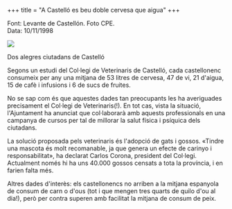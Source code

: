 +++
title = "A Castelló es beu doble cervesa que aigua"
+++

Font: Levante de Castellón. Foto CPE.  
Data: 10/11/1998

![](/uploads/2000/cervesa.gif)

Dos alegres ciutadans de Castelló

Segons un estudi del Col·legi de Veterinaris de Castelló, cada castellonenc consumeix per any una mitjana de 53 litres de cervesa, 47 de vi, 21 d'aigua, 15 de cafè i infusions i 6 de sucs de fruites.

No se sap com és que aquestes dades tan preocupants les ha averiguades precisament el Col·legi de Veterinaris(!). En tot cas, vista la situació, l'Ajuntament ha anunciat que col·laborarà amb aquests professionals en una campanya de cursos per tal de millorar la salut física i psíquica dels ciutadans.

La solució proposada pels veterinaris és l'adopció de gats i gossos. «Tindre una mascota és molt recomanable, ja que genera un efecte de carinyo i responsabilitat», ha declarat Carlos Corona, president del Col·legi. Actualment només hi ha uns 40.000 gossos censats a tota la província, i en farien falta més.

Altres dades d'interès: els castellonencs no arriben a la mitjana espanyola de consum de carn o d'ous (tot i que mengen tres quarts de quilo d'ou al dia!), però per contra superen amb facilitat la mitjana de consum de peix.

